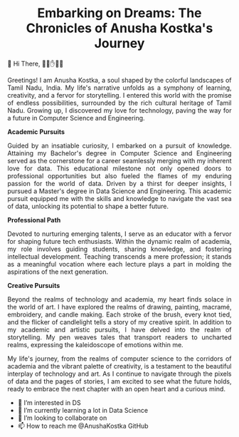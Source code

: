 
<h1 align="center">Embarking on Dreams: The Chronicles of Anusha Kostka's Journey</h1>

👋 Hi There, :wave::grinning::raised_hand::smiley::sparkles: <p align="justify">Greetings! I am Anusha Kostka, a soul shaped by the colorful landscapes of Tamil Nadu, India. My life's narrative unfolds as a symphony of learning, creativity, and a fervor for storytelling. I entered this world with the promise of endless possibilities, surrounded by the rich cultural heritage of Tamil Nadu. Growing up, I discovered my love for technology, paving the way for a future in Computer Science and Engineering.</p>

**Academic Pursuits**
<p align="justify">Guided by an insatiable curiosity, I embarked on a pursuit of knowledge. Attaining my Bachelor's degree in Computer Science and Engineering served as the cornerstone for a career seamlessly merging with my inherent love for data. This educational milestone not only opened doors to professional opportunities but also fueled the flames of my enduring passion for the world of data. Driven by a thirst for deeper insights, I pursued a Master's degree in Data Science and Engineering. This academic pursuit equipped me with the skills and knowledge to navigate the vast sea of data, unlocking its potential to shape a better future.</p>

**Professional Path**
<p align="justify">Devoted to nurturing emerging talents, I serve as an educator with a fervor for shaping future tech enthusiasts. Within the dynamic realm of academia, my role involves guiding students, sharing knowledge, and fostering intellectual development. Teaching transcends a mere profession; it stands as a meaningful vocation where each lecture plays a part in molding the aspirations of the next generation.</p>

**Creative Pursuits**
<p align="justify">Beyond the realms of technology and academia, my heart finds solace in the world of art. I have explored the realms of drawing, painting, macramé, embroidery, and candle making. Each stroke of the brush, every knot tied, and the flicker of candlelight tells a story of my creative spirit. In addition to my academic and artistic pursuits, I have delved into the realm of storytelling. My pen weaves tales that transport readers to uncharted realms, expressing the kaleidoscope of emotions within me.</p>


<p align="justify">My life's journey, from the realms of computer science to the corridors of academia and the vibrant palette of creativity, is a testament to the beautiful interplay of technology and art. As I continue to navigate through the pixels of data and the pages of stories, I am excited to see what the future holds, ready to embrace the next chapter with an open heart and a curious mind.</p>

- 👀 I’m interested in DS
- 🌱 I’m currently learning a lot in Data Science
- 💞️ I’m looking to collaborate on 
- 📫 How to reach me @AnushaKostka GitHub

<!---
AnushaKostka/AnushaKostka is a ✨ special ✨ repository because its `README.md` (this file) appears on your GitHub profile.
You can click the Preview link to take a look at your changes.
--->
